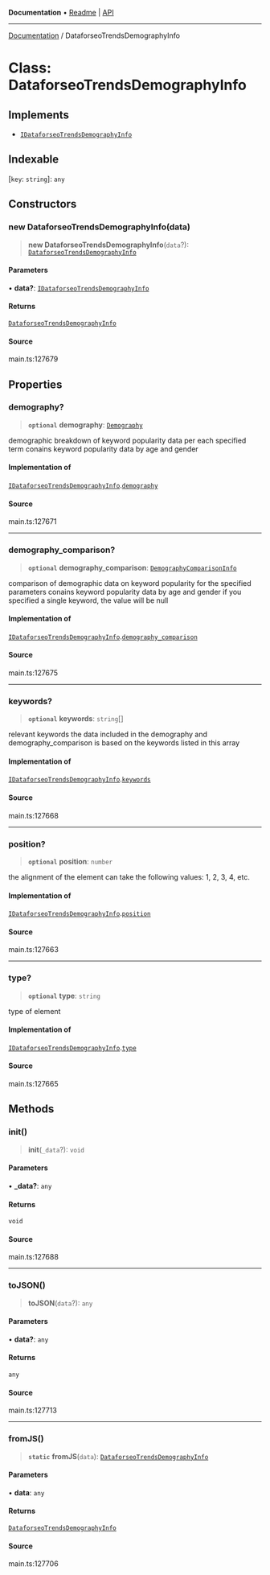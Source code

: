 **Documentation** • [Readme](../README.md) \| [API](../globals.md)

***

[Documentation](../README.md) / DataforseoTrendsDemographyInfo

# Class: DataforseoTrendsDemographyInfo

## Implements

- [`IDataforseoTrendsDemographyInfo`](../interfaces/IDataforseoTrendsDemographyInfo.md)

## Indexable

 \[`key`: `string`\]: `any`

## Constructors

### new DataforseoTrendsDemographyInfo(data)

> **new DataforseoTrendsDemographyInfo**(`data`?): [`DataforseoTrendsDemographyInfo`](DataforseoTrendsDemographyInfo.md)

#### Parameters

• **data?**: [`IDataforseoTrendsDemographyInfo`](../interfaces/IDataforseoTrendsDemographyInfo.md)

#### Returns

[`DataforseoTrendsDemographyInfo`](DataforseoTrendsDemographyInfo.md)

#### Source

main.ts:127679

## Properties

### demography?

> **`optional`** **demography**: [`Demography`](Demography.md)

demographic breakdown of keyword popularity data per each specified term
conains keyword popularity data by age and gender

#### Implementation of

[`IDataforseoTrendsDemographyInfo`](../interfaces/IDataforseoTrendsDemographyInfo.md).[`demography`](../interfaces/IDataforseoTrendsDemographyInfo.md#demography)

#### Source

main.ts:127671

***

### demography\_comparison?

> **`optional`** **demography\_comparison**: [`DemographyComparisonInfo`](DemographyComparisonInfo.md)

comparison of demographic data on keyword popularity for the specified parameters
conains keyword popularity data by age and gender
if you specified a single keyword, the value will be null

#### Implementation of

[`IDataforseoTrendsDemographyInfo`](../interfaces/IDataforseoTrendsDemographyInfo.md).[`demography_comparison`](../interfaces/IDataforseoTrendsDemographyInfo.md#demography_comparison)

#### Source

main.ts:127675

***

### keywords?

> **`optional`** **keywords**: `string`[]

relevant keywords
the data included in the demography and demography_comparison is based on the keywords listed in this array

#### Implementation of

[`IDataforseoTrendsDemographyInfo`](../interfaces/IDataforseoTrendsDemographyInfo.md).[`keywords`](../interfaces/IDataforseoTrendsDemographyInfo.md#keywords)

#### Source

main.ts:127668

***

### position?

> **`optional`** **position**: `number`

the alignment of the element
can take the following values: 1, 2, 3, 4, etc.

#### Implementation of

[`IDataforseoTrendsDemographyInfo`](../interfaces/IDataforseoTrendsDemographyInfo.md).[`position`](../interfaces/IDataforseoTrendsDemographyInfo.md#position)

#### Source

main.ts:127663

***

### type?

> **`optional`** **type**: `string`

type of element

#### Implementation of

[`IDataforseoTrendsDemographyInfo`](../interfaces/IDataforseoTrendsDemographyInfo.md).[`type`](../interfaces/IDataforseoTrendsDemographyInfo.md#type)

#### Source

main.ts:127665

## Methods

### init()

> **init**(`_data`?): `void`

#### Parameters

• **\_data?**: `any`

#### Returns

`void`

#### Source

main.ts:127688

***

### toJSON()

> **toJSON**(`data`?): `any`

#### Parameters

• **data?**: `any`

#### Returns

`any`

#### Source

main.ts:127713

***

### fromJS()

> **`static`** **fromJS**(`data`): [`DataforseoTrendsDemographyInfo`](DataforseoTrendsDemographyInfo.md)

#### Parameters

• **data**: `any`

#### Returns

[`DataforseoTrendsDemographyInfo`](DataforseoTrendsDemographyInfo.md)

#### Source

main.ts:127706
